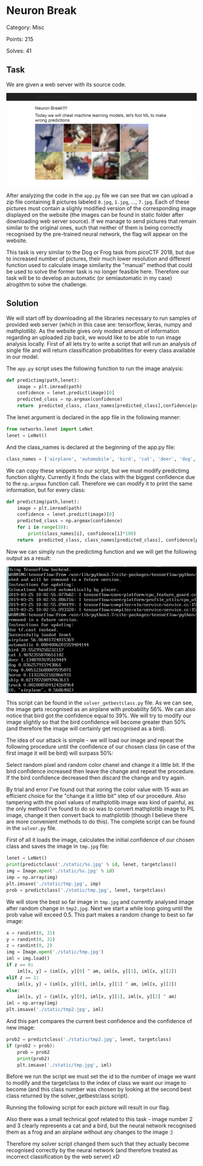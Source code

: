 Neuron Break
============

Category: Misc

Points: 215

Solves: 41

Task
----

We are given a web server with its source code.

![server.png](server.png)

After analyzing the code in the ```app.py``` file we can see that we can upload a zip file containing 8 pictures labeled ```0.jpg```, ```1.jpg```, ..., ```7.jpg```. Each of these pictures must contain a slighly modified version of the corresponding image displayed on the website (the images can be found in static folder after downloading web server source). If we manage to send pictures that remain similar to the original ones, such that neither of them is being correctly recognised by the pre-trained neural network, the flag will appear on the website.

This task is very similar to the Dog or Frog task from picoCTF 2018, but due to increased number of pictures, their much lower resolution and different function used to calculate image similarity the "manual" method that could be used to solve the former task is no longer feasible here. Therefore our task will be to develop an automatic (or semiautomatic in my case) alrogithm to solve the challenge.

Solution
--------

We will start off by downloading all the libraries necessary to run samples of provided web server (which in this case are: tensorflow, keras, numpy and mathplotlib). As the website gives only modest amount of information regarding an uploaded zip back, we would like to be able to run image analysis locally. First of all lets try to write a script that will run an analysis of single file and will return classification probabilities for every class available in our model.

The ```app.py``` script uses the following function to run the image analysis:

```python
def predictimg(path,lenet):
	image = plt.imread(path) 
	confidence = lenet.predict(image)[0]
	predicted_class = np.argmax(confidence)
	return  predicted_class, class_names[predicted_class],confidence[predicted_class]
```

The lenet argument is declared in the app file in the following manner: 

```python
from networks.lenet import LeNet
lenet = LeNet()
```

And the class_names is declared at the beginning of the app.py file:

```python
class_names = ['airplane', 'automobile', 'bird', 'cat', 'deer', 'dog', 'frog', 'horse', 'ship', 'truck']
```

We can copy these snippets to our script, but we must modify predictimg function slighty. Currently it finds the class with the biggest confidence due to the ```np.argmax``` function call. Therefore we can modify it to print the same information, but for every class:

```python
def predictimg(path,lenet):
	image = plt.imread(path)
	confidence = lenet.predict(image)[0]
	predicted_class = np.argmax(confidence)
	for i in range(10):
		print(class_names[i], confidence[i]*100)
	return  predicted_class, class_names[predicted_class], confidence[predicted_class]
```

Now we can simply run the predictimg function and we will get the following output as a result:

![output1.png](output1.png)

This script can be found in the ```solver_getbestclass.py``` file. As we can see, the image gets recognised as an airplane with probability 56%. We can also notice that bird got the confidence equal to 39%. We will try to modify our image slightly so that the bird confidence will become greater than 50% (and therefore the image will certainly get recognised as a bird).

The idea of our attack is simple - we will load our image and repeat the following procedure until the confidence of our chosen class (in case of the first image it will be bird) will surpass 50%: 

Select random pixel and random color chanel and change it a little bit. If the bird confidence increased then leave the change and repeat the procedure. If the bird confidence decreased then discard the change and try again.

By trial and error I've found out that xoring the color value with 15 was an efficient choice for the "change it a little bit" step of our procedure. Also tampering with the pixel values of mathplotlib image was kind of painful, as the only method I've found to do so was to convert mathplotlib image to PIL image, change it then convert back to mathplotlib (though I believe there are more convenient methods to do this). The complete script can be found in the ```solver.py``` file.

First of all it loads the image, calculates the initial confidence of our chosen class and saves the image in ```tmp.jpg``` file:

```python
lenet = LeNet()
print(predictclass('./static/%s.jpg' % id, lenet, targetclass))
img = Image.open('./static/%s.jpg' % id)
imp = np.array(img)
plt.imsave('./static/tmp.jpg', imp)
prob = predictclass('./static/tmp.jpg', lenet, targetclass)
```

We will store the best so far image in ```tmp.jpg``` and currently analysed image after random change in ```tmp2.jpg```. Next we start a while loop going until the prob value will exceed 0.5. This part makes a random change to best so far image:

```python
x = randint(0, 31)
y = randint(0, 31)
z = randint(0, 2)
img = Image.open('./static/tmp.jpg')
iml = img.load()
if z == 0:
	iml[x, y] = (iml[x, y][0] ^ am, iml[x, y][1], iml[x, y][2])
elif z == 1:
	iml[x, y] = (iml[x, y][0], iml[x, y][1] ^ am, iml[x, y][2])
else:
	iml[x, y] = (iml[x, y][0], iml[x, y][1], iml[x, y][2] ^ am)
iml = np.array(img)
plt.imsave('./static/tmp2.jpg', iml)
```

And this part compares the current best confidence and the confidence of new image:

```python
prob2 = predictclass('./static/tmp2.jpg', lenet, targetclass)
if (prob2 > prob):
	prob = prob2
	print(prob2)
	plt.imsave('./static/tmp.jpg', iml)
```

Before we run the script we must set the id to the number of image we want to modify and the targetclass to the index of class we want our image to become (and this class number was chosen by looking at the second best class returned by the solver_getbestclass script).

Running the following script for each picture will result in our flag.

Also there was a small technical goof related to this task - image number 2 and 3 clearly represents a cat and a bird, but the neural network recognised them as a frog and an airplane without any changes to the image :)

Therefore my solver script changed them such that they actually become recognised correctly by the neural network (and therefore treated as incorrect classification by the web server) xD